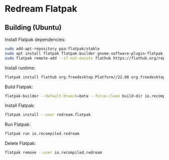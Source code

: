# Redream Flatpak

## Building (Ubuntu)

Install Flatpak dependencies:

```sh
sudo add-apt-repository ppa:flatpak/stable
sudo apt install flatpak flatpak-builder gnome-software-plugin-flatpak
sudo flatpak remote-add --if-not-exists flathub https://flathub.org/repo/flathub.flatpakrepo
```

Install runtime:

```sh
flatpak install flathub org.freedesktop.Platform//22.08 org.freedesktop.Sdk//22.08
```

Build Flatpak:

```sh
flatpak-builder --default-branch=beta --force-clean build-dir io.recompiled.redream.yml
```

Install Flatpak:

```sh
flatpak install --user redream.flatpak
```

Run Flatpak:

```sh
flatpak run io.recompiled.redream
```

Delete Flatpak:

```sh
flatpak remove --user io.recompiled.redream
```